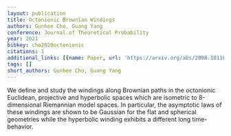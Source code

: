 ```yaml
---
layout: publication
title: Octonionic Brownian Windings
authors: Gunhee Cho, Guang Yang
conference: Journal of Theoretical Probability
year: 2021
bibkey: cho2020octonionic
citations: 1
additional_links: [{name: Paper, url: 'https://arxiv.org/abs/2008.10116'}]
tags: []
short_authors: Gunhee Cho, Guang Yang
---
```

We define and study the windings along Brownian paths in the octonionic
Euclidean, projective and hyperbolic spaces which are isometric to
8-dimensional Riemannian model spaces. In particular, the asymptotic laws of
these windings are shown to be Gaussian for the flat and spherical geometries
while the hyperbolic winding exhibits a different long time-behavior.